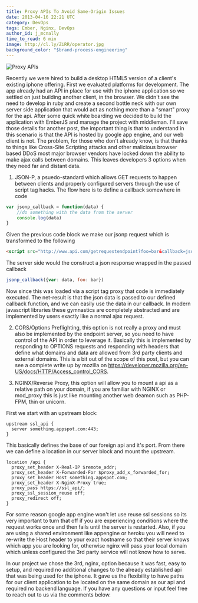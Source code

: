 ```yaml
---
title: Proxy APIs To Avoid Same-Origin Issues
date: 2013-04-16 22:21 UTC
category: DevOps
tags: Ember, Nginx, DevOps
author_id: j_mcnally
time_to_read: 6 min
image: http://cl.ly/ZiRR/operator.jpg
background_color: "$brand-process-engineering"
---
```


![Proxy APIs](http://cl.ly/ZiRR/operator.jpg)

Recently we were hired to build a desktop HTML5 version of a client's existing iphone offering. First we evaluated platforms for development. The app already had an API in place for use with the iphone application so we settled on just building another client, in the browser. We didn't see the need to develop in ruby and create a second bottle neck with our own server side application that would act as nothing more than a "smart" proxy for the api. After some quick white boarding we decided to build the application with EmberJS and manage the project with middleman. I'll save those details for another post, the important thing is that to understand in this scenario is that the API is hosted by google app engine, and our web client is not. The problem, for those who don't already know, is that thanks to things like Cross-Site Scripting attacks and other malicious browser based DDoS most major browser vendors have locked down the ability to make ajax calls between domains. This leaves developers 3 options when they need far and distant data.

1. JSON-P, a psuedo-standard which allows GET requests to happen between clients and properly configured servers through the use of script tag hacks. The flow here is to define a callback somewhere in code

```javascript
var jsonp_callback = function(data) {
    //do something with the data from the server
    console.log(data)
}
```

Given the previous code block we make our jsonp request which is transformed to the following

```html
<script src="http://www.api.com/getrequestendpoint?foo=bar&callback=jsonp_callback"></script>
```

The server side would the construct a json response wrapped in the passed callback

```javascript
jsonp_callback({var: data, foo: bar})
```

Now since this was loaded via a script tag proxy that code is immediately executed. The net-result is that the json data is passed to our defined callback function, and we can easily use the data in our callback. In modern javascript libraries these gymnastics are completely abstracted and are implemented by users exactly like a normal ajax request.

2) CORS/Options Preflighting, this option is not really a proxy and must also be implemented by the endpoint server, so you need to have control of the API in order to leverage it. Basically this is implemented by responding to OPTIONS requests and responding with headers that define what domains and data are allowed from 3rd party clients and external domains. This is a bit out of the scope of this post, but you can see a complete write up by mozilla on https://developer.mozilla.org/en-US/docs/HTTP/Access_control_CORS.

3) NGINX/Reverse Proxy, this option will allow you to mount a api as a relative path on your domain, if you are familiar with NGINX or mod_proxy this is just like mounting another web deamon such as PHP-FPM, thin or unicorn. 

First we start with an upstream block:

```nginx
upstream ssl_api {
  server something.appspot.com:443;
}
```

This basically defines the base of our foreign api and it's port.
From there we can define a location in our server block and mount the upstream.

```nginx
location /api {
  proxy_set_header X-Real-IP $remote_addr;
  proxy_set_header X-Forwarded-For $proxy_add_x_forwarded_for;
  proxy_set_header Host something.appspot.com;
  proxy_set_header X-NginX-Proxy true;
  proxy_pass https://ssl_api/;
  proxy_ssl_session_reuse off;
  proxy_redirect off;
}
```
For some reason google app engine won't let use reuse ssl sessions so its very important to turn that off if you are experiencing conditions where the request works once and then fails until the server is restarted. Also, if you are using a shared environment like appengine or heroku you will need to re-write the Host header to your exact hostname so that their server knows which app you are looking for, otherwise nginx will pass your local domain which unless configured the 3rd party service will not know how to serve.

In our project we chose the 3rd, nginx, option because it was fast, easy to setup, and required no additional changes to the already established api that was being used for the iphone. It gave us the flexibility to have paths for our client application to be located on the same domain as our api and required no backend language. If you have any questions or input feel free to reach out to us via the comments below.